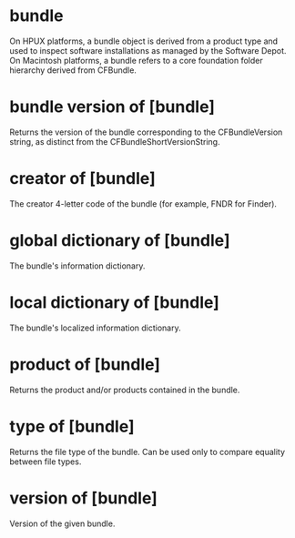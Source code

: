 # bundle

On HPUX platforms, a bundle object is derived from a product type and used to inspect software installations as managed by the Software Depot. On Macintosh platforms, a bundle refers to a core foundation folder hierarchy derived from CFBundle.

# bundle version of [bundle]

Returns the version of the bundle corresponding to the CFBundleVersion string, as distinct from the CFBundleShortVersionString.

# creator of [bundle]

The creator 4-letter code of the bundle (for example, FNDR for Finder).

# global dictionary of [bundle]

The bundle&#39;s information dictionary.

# local dictionary of [bundle]

The bundle&#39;s localized information dictionary.

# product of [bundle]

Returns the product and/or products contained in the bundle.

# type of [bundle]

Returns the file type of the bundle. Can be used only to compare equality between file types.

# version of [bundle]

Version of the given bundle.
